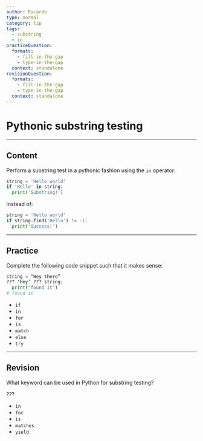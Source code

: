 ```yaml
---
author: Ricardo
type: normal
category: tip
tags:
  - substring
  - in
practiceQuestion:
  formats:
    - fill-in-the-gap
    - type-in-the-gap
  context: standalone
revisionQuestion:
  formats:
    - fill-in-the-gap
    - type-in-the-gap
  context: standalone
---
```


# Pythonic substring testing


---

## Content

Perform a substring test in a pythonic fashion using the `in` operator:

```python
string = 'Hello world'
if 'Hello' in string:
  print('Substring!')
```

Instead of:

```python
string = 'Hello world'
if string.find('Hello') != -1:
  print('Success!')
```


---

## Practice

Complete the following code snippet such that it makes sense:

```py
string = “Hey there”
??? ‘Hey’ ??? string:
  print("found it")
# found it
```

- `if`
- `in`
- `for`
- `is`
- `match`
- `else`
- `try`


---

## Revision

What keyword can be used in Python for substring testing?

???

- `in`
- `for`
- `is`
- `matches`
- `yield`
